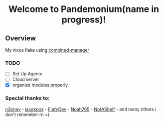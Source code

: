 <h1 id="header" align="center">
   Welcome to Pandemonium(name in progress)! 
</h1>

## Overview

My nixos flake using [combined-manager](https://github.com/FlafyDev/combined-manager)

### TODO

- [ ] Set Up Agenix
- [ ] Cloud server
- [x] organize modules properly

### Special thanks to:

[n3oney](https://github.com/n3oney) -
[jacekpoz](https://github.com/jacekpoz) -
[FlafyDev](https://github.com/FlafyDev) -
[Noah765](https://github.com/Noah765) -
[NotAShelf](https://github.com/NotAShelf) -
and many others i don't remember rn =)
